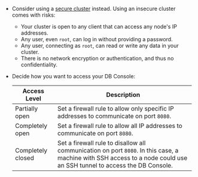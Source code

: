 - Consider using a [secure cluster](manual-deployment.html) instead. Using an insecure cluster comes with risks:
    - Your cluster is open to any client that can access any node's IP addresses.
    - Any user, even `root`, can log in without providing a password.
    - Any user, connecting as `root`, can read or write any data in your cluster.
    - There is no network encryption or authentication, and thus no confidentiality.

- Decide how you want to access your DB Console:

    Access Level | Description
    -------------|------------
    Partially open | Set a firewall rule to allow only specific IP addresses to communicate on port `8080`.
    Completely open | Set a firewall rule to allow all IP addresses to communicate on port `8080`.
    Completely closed | Set a firewall rule to disallow all communication on port `8080`. In this case, a machine with SSH access to a node could use an SSH tunnel to access the DB Console.
